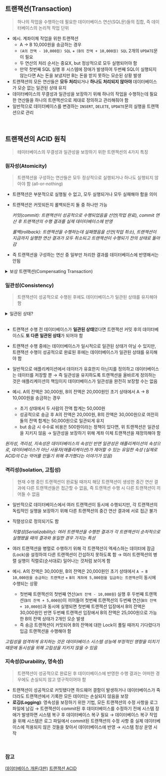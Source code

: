 ## 트랜잭션(Transaction)

> 하나의 작업을 수행하는데 필요한 데이터베이스 연산(SQL문)들의 집합, 즉 데이터베이스의 논리적 작업 단위

- 예시. 계좌이체 작업을 위한 트랜잭션
  - A → B 10,000원을 송금하는 경우
  - `(A의 잔액 - 10,000원) SQL` + `(B의 잔액 + 10,000원) SQL` 2개의 `UPDATE`문이 필요
  - 두 연산의 처리 순서는 중요X, but 정상적으로 모두 실행되어야 함
  - 만약 첫번째 SQL 실행 후 시스템에 장애가 발생하여 두번째 SQL이 실행되지 않는다면 A는 돈을 보냈지만 B는 돈을 받지 못하는 모순된 상황 발생
- 트랜잭션의 모든 연산들은 **모두 처리**되거나 **하나도 처리되지 않아야** 데이터베이스가 모순 없는 일관된 상태 유지
- 데이터베이스의 무결성과 일관성을 보장하기 위해 하나의 작업을 수행하는데 필요한 연산들을 하나의 트랜잭션으로 제대로 정의하고 관리해줘야 함
- 일반적으로 데이터베이스를 변경하는 `INSERT`, `DELETE`, `UPDATE`문의 실행을 트랜잭션으로 관리

<br/>

## 트랜잭션의 ACID 원칙

> 테이터베이스의 무결성과 일관성을 보장하기 위한 트랜잭션의 4가지 특징

### 원자성(**A**tomicity)

> 트랜잭션을 구성하는 연산들은 모두 정상적으로 실행되거나 하나도 실행되지 않아야 함 (all-or-nothing)

- 트랜잭션은 부분적으로 실행될 수 없고, 모두 실행되거나 모두 실패해야 함을 의미
- 트랜잭션은 커밋되든지 롤백되든지 둘 중 하나만 가능

  _커밋(commit): 트랜잭션이 성공적으로 수행되었음을 선언(작업 완료), commit 연산 후 트랜잭션의 수행 결과를 실제 데이터베이스에 반영_

  _롤백(rollback): 트랜잭션을 수행하는데 실패했음을 선언(작업 취소), 트랜잭션이 지금까지 실행한 연산 결과가 모두 취소되고 트랜잭션이 수행되기 전의 상태로 돌아감_

- 즉 트랜잭션을 구성하는 연산 중 일부만 처리한 결과를 데이터베이스에 반영해서는 안됨

<details>
  <summary>보상 트랜잭션(Compensating Transaction)</summary>

- 커밋된 트랜잭션이 실수였다는 것이 밝혀졌을 때 결과를 바로잡기 위해 실행하는 트랜잭션 ex. 입금 트랜잭션이 실수였다면, 출금 트랜잭션으로 결과를 바로잡음

- 어플리케이션을 잘 설계하기 위해서는 모든 트랜잭션에 대해 보상 트랜잭션을 고려해야 함
</details>

### 일관성(**C**onsistency)

> 트랜잭션이 성공적으로 수행된 후에도 데이터베이스가 일관된 상태를 유지해야 함

<details>
<summary>일관된 상태?</summary>

트랜잭션이 성공적으로 수행된 후

1. 데이터베이스의 제약조건(개체 무결성, 참조 무결성, <code>CHECK</code>문으로 정의한 제약조건, <code>NOT NULL</code> 등)을 위반하지 않음을 보장 → DBMS에 의해 보장 가능

2. 어플리케이션 관점에서의 데이터의 유효성을 보장, 즉 '어떤 데이터가 유효하다'라는 정의에 따라 일관성을 만족할 수도, 만족하지 않을 수도 있음 → DBMS에 의해 보장 불가능<br/>ex. 데이터베이스의 재고 수량과 실제 세계에서의 창고 내 재고 수량이 일치해야 함

</details>

<br/>

- 트랜잭션 수행 전 데이터베이스가 **일관된 상태**였다면 트랜잭션 커밋 후의 데이터베이스도 **또 다른 일관된 상태**가 되어야 함
- 트랜잭션 수행 중에는 데이터베이스가 일시적으로 일관된 상태가 아닐 수 있지만, 트랜잭션 수행이 성공적으로 완료된 후에는 데이터베이스가 일관된 상태를 유지해야 함
- 일반적으로 애플리케이션에서 데이터가 유효한지 아닌지를 정의하고 데이터베이스는 데이터를 저장할 뿐 → 즉 일관성을 유지하도록 트랜잭션을 올바르게 정의하는 것은 애플리케이션의 책임이지 데이터베이스가 일관성을 완전히 보장할 수는 없음
- 예시. A의 잔액은 30,000원, B의 잔액은 20,000원인 초기 상태에서 A → B 10,000원을 송금하는 경우

  - 초기 상태에서 두 사람의 잔액 합계는 50,000원
  - 성공적으로 송금 후 A의 잔액은 20,000원, B의 잔액은 30,000원으로 여전히 둘의 잔액 합계는 50,000원으로 일관되게 유지
  - but 송금 시 수수료 비용은 500원이라는 정책이 있다면, 위 트랜잭션은 일관성을 지키지 않음 → 일관성을 보장하기 위해 계좌 이체 트랜잭션을 재정의해야 함

_원자성, 격리성, 지속성은 데이터베이스의 속성인 반면 일관성은 애플리케이션의 속성으로, 데이터베이스가 아닌 사용자(애플리케이션)가 제어할 수 있는 유일한 속성 (실제로 ACID의 C는 약어를 만들기 위해 추가했다는 이야기가 있음)_

### 격리성(**I**solation, 고립성)

> 현재 수행 중인 트랜잭션이 완료될 때까지 해당 트랜잭션이 생성한 중간 연산 결과에 다른 트랜잭션들은 접근할 수 없음, 즉 트랜잭션 수행 시 다른 트랜잭션이 끼어들 수 없음

- 일반적으로 데이터베이스에서 여러 트랜잭션이 동시에 수행되지만, 각 트랜잭션의 독립적인 실행을 보장하기 위해 다른 트랜잭션의 중간 연산 결과에 서로 접근 불가
- 직렬성으로 정의되기도 함

  _직렬성(Serializability): 여러 트랜잭션을 수행한 결과가 각 트랜잭션이 순차적으로 실행됐을 때의 결과와 동일한 경우 가지는 특성_

- 여러 트랜잭션을 병렬로 수행하기 위해 각 트랜잭션이 엑세스하는 데이터에 잠금(Lock)을 설정하여 다른 트랜잭션이 간섭하지 못하도록 함 → 여러 트랜잭션의 병렬 실행이 직렬로(순서대로) 일어나는 것처럼 보이게 함

- 예시. A의 잔액은 30,000원, B의 잔액은 20,000원인 초기 상태에서 `A → B 10,000원을 송금하는 트랜잭션` + `B의 계좌에 5,000원을 입금하는 트랜잭션`이 동시에 수행되는 상황
  - 첫번째 트랜잭션의 첫번째 연산(`A의 잔액 - 10,000원`) 실행 후 두번째 트랜잭션(`B의 잔액 + 5,000원`)이 끼어들어 첫번째 트랜잭션의 두번째 연산(`B의 잔액 + 10,000원`)과 동시에 실행되면 첫번째 트랜잭션 입장에서 B의 잔액은 30,000원인 반면 두번째 트랜잭션 입장에서 B의 잔액은 25,000원으로 가능한 B의 잔액 상태가 2개인 모순 발생
  - 즉 송금 트랜잭션이 커밋되어 B의 잔액에 대한 Lock이 풀릴 때까지 기다렸다가 입금 트랜잭션을 수행해야 함

_고립성을 엄격하게 유지하는 것은 데이터베이스 시스템 성능에 부정적인 영향을 미치기 때문에 동시성을 위해 고립성을 지키지 않을 수 있음_

### 지속성(**D**urability, 영속성)

> 트랜잭션이 성공적으로 완료된 후 데이터베이스에 반영한 수행 결과는 어떠한 경우에도 손실되지 않고 영구적이어야 함

- 트랜잭션이 성공적으로 커밋됐다면 하드웨어 결함이 발생하거나 데이터베이스가 죽더라도 트랜잭션에서 기록한 모든 데이터는 손실되지 않음을 보장
- **로깅(Logging)**: 영속성을 보장하기 위한 기법, 모든 트랜잭션의 수정 사항을 로그 파일에 남김 → 트랜잭션이 commit된 후 데이터베이스를 수정하기 전에 시스템 장애가 발생하면 시스템 복구 후 데이터베이스 복구 필요 → 데이터베이스 복구 작업을 위해 시스템은 로그 파일에서 commit된 트랜잭션의 수정 사항 중 실제 데이터베이스에 적용되지 않은 것들을 찾아서 데이터베이스에 반영 → 시스템 정상 운영 시작

<br/>

### 참고

[데이터베이스 개론(3판)](https://www.hanbit.co.kr/store/books/look.php?p_code=B6505632990)
[트랜잭션 ACID](https://johngrib.github.io/wiki/database/acid/)
